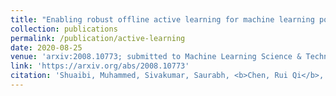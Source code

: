 ```yaml
---
title: "Enabling robust offline active learning for machine learning potentials using simple physics-based priors"
collection: publications
permalink: /publication/active-learning
date: 2020-08-25
venue: 'arxiv:2008.10773; submitted to Machine Learning Science & Technology'
link: 'https://arxiv.org/abs/2008.10773'
citation: 'Shuaibi, Muhammed, Sivakumar, Saurabh, <b>Chen, Rui Qi</b>, and Ulissi, W. Zachary.  Enabling robust offline  active  learning  for  machine  learning  potentials  using  simple  physics-based  priors. <i>arXivpreprint arXiv:2008.10773</i>'
---
```

